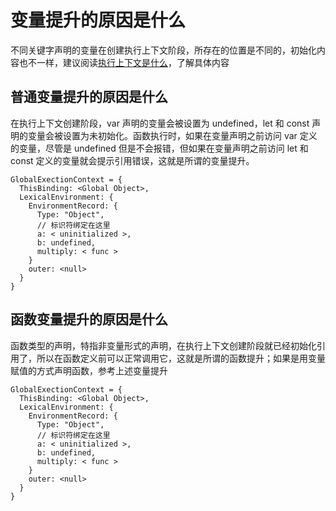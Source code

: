# 变量提升的原因是什么

不同关键字声明的变量在创建执行上下文阶段，所存在的位置是不同的，初始化内容也不一样，建议阅读[执行上下文是什么](../执行上下文是什么/main.html)，了解具体内容

## 普通变量提升的原因是什么

在执行上下文创建阶段，var 声明的变量会被设置为 undefined，let 和 const 声明的变量会被设置为未初始化。函数执行时，如果在变量声明之前访问 var 定义的变量，尽管是 undefined 但是不会报错，但如果在变量声明之前访问 let 和 const 定义的变量就会提示引用错误，这就是所谓的变量提升。

```ts{7,8}
GlobalExectionContext = {
  ThisBinding: <Global Object>,
  LexicalEnvironment: {
    EnvironmentRecord: {
      Type: "Object",
      // 标识符绑定在这里
      a: < uninitialized >,
      b: undefined,
      multiply: < func >
    }
    outer: <null>
  }
}
```

## 函数变量提升的原因是什么

函数类型的声明，特指非变量形式的声明，在执行上下文创建阶段就已经初始化引用了，所以在函数定义前可以正常调用它，这就是所谓的函数提升；如果是用变量赋值的方式声明函数，参考上述变量提升

```ts{9}
GlobalExectionContext = {
  ThisBinding: <Global Object>,
  LexicalEnvironment: {
    EnvironmentRecord: {
      Type: "Object",
      // 标识符绑定在这里
      a: < uninitialized >,
      b: undefined,
      multiply: < func >
    }
    outer: <null>
  }
}
```


